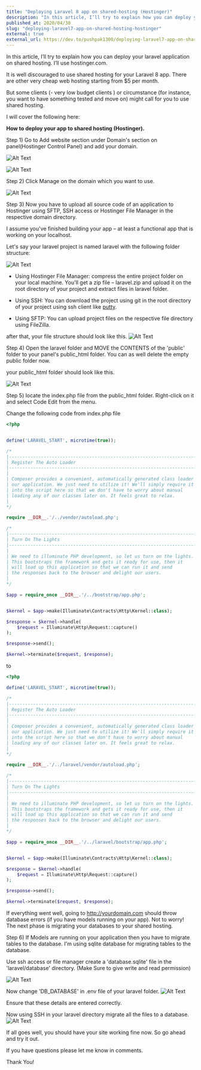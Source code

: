 ```yaml
---
title: "Deploying Laravel 8 app on shared-hosting (Hostinger)"
description: "In this article, I’ll try to explain how you can deploy your laravel application on shared hosting platform."
published_at: 2020/04/30
slug: "deploying-laravel7-app-on-shared-hosting-hostinger"
external: true
external_url: https://dev.to/pushpak1300/deploying-laravel7-app-on-shared-hosting-hostinger-31cj
---
```

In this article, I’ll try to explain how you can deploy your laravel application on shared hosting.
I’ll use hostinger.com.

It is well discouraged to use shared hosting for your Laravel 8 app. There are other very cheap web hosting starting from $5 per month.

But some clients (- very low budget clients ) or circumstance (for instance, you want to have something tested and move on) might call for you to use shared hosting.

I will cover the following here:

**How to deploy your app to shared hosting (Hostinger).**
 
Step 1) Go to Add website section under Domain's section on panel(Hostinger Control Panel) and add your domain.

![Alt Text](https://dev-to-uploads.s3.amazonaws.com/i/ve1va6vzcqdofv6ndtmr.png)
 
![Alt Text](https://dev-to-uploads.s3.amazonaws.com/i/a0jfdvmkbqwvfg2p3mwj.png)

Step 2) Click Manage on the domain which you want to use.

![Alt Text](https://dev-to-uploads.s3.amazonaws.com/i/iaar1m0d4zn2rbopp1r8.png)

Step 3) Now you have to upload all source code of an application to Hostinger using SFTP, SSH access or Hostinger File Manager in the respective domain directory.

I assume you've finished building your app – at least a functional app that is working on your localhost. 

Let's say your laravel project is named laravel with the following folder structure:

 ![Alt Text](https://dev-to-uploads.s3.amazonaws.com/i/pai9yp29qn7sq1hys4r8.png)

* Using Hostinger File Manager: compress the entire project folder on your local machine. You'll get a zip file – laravel.zip and upload it on the root directory of your project and extract files in laravel folder.

* Using SSH: You can download the project using git in the root directory of your project using ssh client like [putty]('https://www.putty.org').

* Using SFTP: You can upload project files on the respective file directory using FileZilla.

after that, your file structure should look like this.
![Alt Text](https://dev-to-uploads.s3.amazonaws.com/i/ox2uhkihenwzam9h3ws7.png)

Step 4) Open the laravel folder and MOVE the CONTENTS of the 'public' folder to your panel's public_html folder. You can as well delete the empty public folder now.

your public_html folder should look like this.

![Alt Text](https://dev-to-uploads.s3.amazonaws.com/i/9nhf8v5k3l95533as5mv.png)

Step 5) locate the index.php file from the public_html folder. Right-click on it and select Code Edit from the menu.

Change the following code from index.php file

```php
<?php


define('LARAVEL_START', microtime(true));

/*
|--------------------------------------------------------------------------
| Register The Auto Loader
|--------------------------------------------------------------------------
|
| Composer provides a convenient, automatically generated class loader for
| our application. We just need to utilize it! We'll simply require it
| into the script here so that we don't have to worry about manual
| loading any of our classes later on. It feels great to relax.
|
*/

require __DIR__.'/../vendor/autoload.php';

/*
|--------------------------------------------------------------------------
| Turn On The Lights
|--------------------------------------------------------------------------
|
| We need to illuminate PHP development, so let us turn on the lights.
| This bootstraps the framework and gets it ready for use, then it
| will load up this application so that we can run it and send
| the responses back to the browser and delight our users.
|
*/

$app = require_once __DIR__.'/../bootstrap/app.php';


$kernel = $app->make(Illuminate\Contracts\Http\Kernel::class);

$response = $kernel->handle(
    $request = Illuminate\Http\Request::capture()
);

$response->send();

$kernel->terminate($request, $response);

```

to 

```php
<?php

define('LARAVEL_START', microtime(true));

/*
|--------------------------------------------------------------------------
| Register The Auto Loader
|--------------------------------------------------------------------------
|
| Composer provides a convenient, automatically generated class loader for
| our application. We just need to utilize it! We'll simply require it
| into the script here so that we don't have to worry about manual
| loading any of our classes later on. It feels great to relax.
|
*/

require __DIR__.'/../laravel/vendor/autoload.php';

/*
|--------------------------------------------------------------------------
| Turn On The Lights
|--------------------------------------------------------------------------
|
| We need to illuminate PHP development, so let us turn on the lights.
| This bootstraps the framework and gets it ready for use, then it
| will load up this application so that we can run it and send
| the responses back to the browser and delight our users.
|
*/

$app = require_once __DIR__.'/../laravel/bootstrap/app.php';


$kernel = $app->make(Illuminate\Contracts\Http\Kernel::class);

$response = $kernel->handle(
    $request = Illuminate\Http\Request::capture()
);

$response->send();

$kernel->terminate($request, $response);

```

If everything went well, going to http://yourdomain.com should throw database errors (if you have models running on your app). Not to worry! The next phase is migrating your databases to your shared hosting.

Step 6) If Models are running on your application then you have to migrate tables to the database. I'm using sqlite database for migrating tables to the database.

Use ssh access or file manager create a 'database.sqlite' file in the 'laravel/database' directory. (Make Sure to give write and read permission) 

![Alt Text](https://dev-to-uploads.s3.amazonaws.com/i/d7lrc95mzk7aoi8i4q6r.png)

Now change 'DB_DATABASE' in .env file of your laravel folder.
![Alt Text](https://dev-to-uploads.s3.amazonaws.com/i/1ayndjmp5itmq6oo9069.png)

Ensure that these details are entered correctly.

Now using SSH in your laravel directory migrate all the files to a database.
![Alt Text](https://dev-to-uploads.s3.amazonaws.com/i/ybkagilc8so92ktrekgt.png)


If all goes well, you should have your site working fine now. So go ahead and try it out.

If you have questions please let me know in comments.

Thank You!

